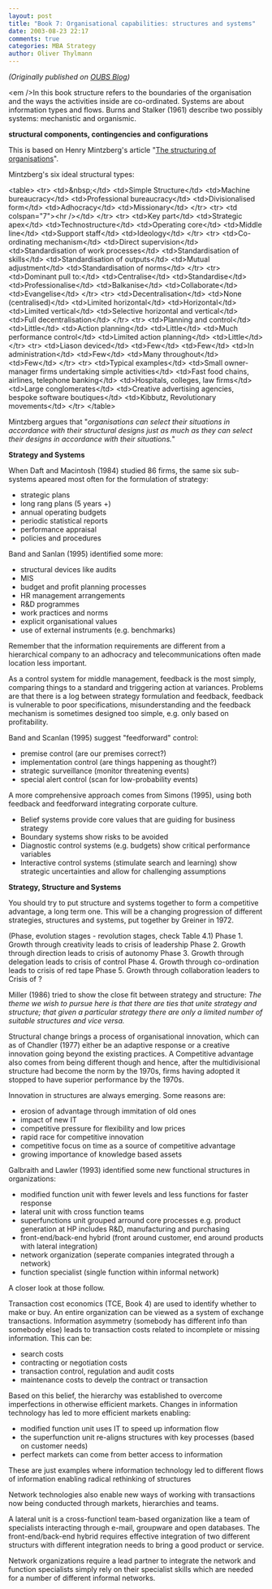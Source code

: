 ```yaml
---
layout: post
title: "Book 7: Organisational capabilities: structures and systems"
date: 2003-08-23 22:17
comments: true
categories: MBA Strategy
author: Oliver Thylmann
---
```






*(Originally published on [OUBS Blog](http://blog.thylmann.net/category/oubs/))*

&lt;em /&gt;In this book structure refers to the boundaries of the organisation and the ways the activities inside are co-ordinated. Systems are about information types and flows. Burns and Stalker (1961) describe two possibly systems: mechanistic and organismic.

**structural components, contingencies and configurations**

This is based on Henry Mintzberg's article &quot;[The structuring of organisations](http://www.ennead.de/ou/archives/000837.php)&quot;.

Mintzberg's six ideal structural types:

&lt;table&gt;
&lt;tr&gt;
&lt;td&gt;&amp;nbsp;&lt;/td&gt;
&lt;td&gt;Simple Structure&lt;/td&gt;
&lt;td&gt;Machine bureaucracy&lt;/td&gt;
&lt;td&gt;Professional bureaucracy&lt;/td&gt;
&lt;td&gt;Divisionalised form&lt;/td&gt;
&lt;td&gt;Adhocracy&lt;/td&gt;
&lt;td&gt;Missionary&lt;/td&gt;
&lt;/tr&gt;
&lt;tr&gt;
&lt;td colspan=&quot;7&quot;&gt;&lt;hr /&gt;&lt;/td&gt;
&lt;/tr&gt;
&lt;tr&gt;
&lt;td&gt;Key part&lt;/td&gt;
&lt;td&gt;Strategic apex&lt;/td&gt;
&lt;td&gt;Technostructure&lt;/td&gt;
&lt;td&gt;Operating core&lt;/td&gt;
&lt;td&gt;Middle line&lt;/td&gt;
&lt;td&gt;Support staff&lt;/td&gt;
&lt;td&gt;Ideology&lt;/td&gt;
&lt;/tr&gt;
&lt;tr&gt;
&lt;td&gt;Co-ordinating mechanism&lt;/td&gt;
&lt;td&gt;Direct supervision&lt;/td&gt;
&lt;td&gt;Standardisation of work processes&lt;/td&gt;
&lt;td&gt;Standardisation of skills&lt;/td&gt;
&lt;td&gt;Standardisation of outputs&lt;/td&gt;
&lt;td&gt;Mutual adjustment&lt;/td&gt;
&lt;td&gt;Standardisation of norms&lt;/td&gt;
&lt;/tr&gt;
&lt;tr&gt;
&lt;td&gt;Dominant pull to:&lt;/td&gt;
&lt;td&gt;Centralise&lt;/td&gt;
&lt;td&gt;Standardise&lt;/td&gt;
&lt;td&gt;Professionalise&lt;/td&gt;
&lt;td&gt;Balkanise&lt;/td&gt;
&lt;td&gt;Collaborate&lt;/td&gt;
&lt;td&gt;Evangelise&lt;/td&gt;
&lt;/tr&gt;
&lt;tr&gt;
&lt;td&gt;Decentralisation&lt;/td&gt;
&lt;td&gt;None (centralised)&lt;/td&gt;
&lt;td&gt;Limited horizontal&lt;/td&gt;
&lt;td&gt;Horizontal&lt;/td&gt;
&lt;td&gt;Limited vertical&lt;/td&gt;
&lt;td&gt;Selective horizontal and vertical&lt;/td&gt;
&lt;td&gt;Full decentralisation&lt;/td&gt;
&lt;/tr&gt;
&lt;tr&gt;
&lt;td&gt;Planning and control&lt;/td&gt;
&lt;td&gt;Little&lt;/td&gt;
&lt;td&gt;Action planning&lt;/td&gt;
&lt;td&gt;Little&lt;/td&gt;
&lt;td&gt;Much performance control&lt;/td&gt;
&lt;td&gt;Limited action planning&lt;/td&gt;
&lt;td&gt;Little&lt;/td&gt;
&lt;/tr&gt;
&lt;tr&gt;
&lt;td&gt;Liason deviced&lt;/td&gt;
&lt;td&gt;Few&lt;/td&gt;
&lt;td&gt;Few&lt;/td&gt;
&lt;td&gt;In administration&lt;/td&gt;
&lt;td&gt;Few&lt;/td&gt;
&lt;td&gt;Many throughout&lt;/td&gt;
&lt;td&gt;Few&lt;/td&gt;
&lt;/tr&gt;
&lt;tr&gt;
&lt;td&gt;Typical examples&lt;/td&gt;
&lt;td&gt;Small owner-manager firms undertaking simple activities&lt;/td&gt;
&lt;td&gt;Fast food chains, airlines, telephone banking&lt;/td&gt;
&lt;td&gt;Hospitals, colleges, law firms&lt;/td&gt;
&lt;td&gt;Large conglomerates&lt;/td&gt;
&lt;td&gt;Creative advertising agencies, bespoke software boutiques&lt;/td&gt;
&lt;td&gt;Kibbutz, Revolutionary movements&lt;/td&gt;
&lt;/tr&gt;
&lt;/table&gt;

Mintzberg argues that &quot;*organisations can select their situations in accordance with their structural designs just as much as they can select their designs in accordance with their situations.*&quot;

**Strategy and Systems**

When Daft and Macintosh (1984) studied 86 firms, the same six sub-systems apeared most often for the formulation of strategy:
- strategic plans
- long rang plans (5 years +)
- annual operating budgets
- periodic statistical reports
- performance appraisal
- policies and procedures

Band and Sanlan (1995) identified some more:
- structural devices like audits
- MIS
- budget and profit planning processes
- HR management arrangements
- R&amp;D programmes
- work practices and norms
- explicit organisational values
- use of external instruments (e.g. benchmarks)

Remember that the information requirements are different from a hierarchical company to an adhocracy and telecommunications often made location less important.

As a control system for middle management, feedback is the most simply, comparing things to a standard and triggering action at variances. Problems are that there is a log between strategy formulation and feedback, feedback is vulnerable to poor specifications, misunderstanding and the feedback mechanism is sometimes designed too simple, e.g. only based on profitability.

Band and Scanlan (1995) suggest &quot;feedforward&quot; control:
- premise control (are our premises correct?)
- implementation control (are things happening as thought?)
- strategic surveillance (monitor threatening events)
- special alert control (scan for low-probability events)

A more comprehensive approach comes from Simons (1995), using both feedback and feedforward integrating corporate culture.
- Belief systems provide core values that are guiding for business strategy
- Boundary systems  show risks to be avoided
- Diagnostic control systems (e.g. budgets) show critical performance variables
- Interactive control systems (stimulate search and learning) show strategic uncertainties and allow for challenging assumptions

**Strategy, Structure and Systems**

You should try to put structure and systems together to form a competitive advantage, a long term one. This will be a changing progression of different strategies, structures and systems, put together by Greiner in 1972.

(Phase, evolution stages - revolution stages, check Table 4.1)
Phase 1. Growth through creativity leads to crisis of leadership
Phase 2. Growth through direction leads to crisis of autonomy
Phase 3. Growth through delegation leads to crisis of control
Phase 4. Growth through co-ordination leads to crisis of red tape
Phase 5. Growth through collaboration leaders to Crisis of ?

Miller (1986) tried to show the close fit between strategy and structure:
*The theme we wish to pursue here is that there are ties that unite strategy and structure; that given a particular strategy there are only a limited number of suitable structures and vice versa.*

Structural change brings a process of organisational innovation, which can as of Chandler (1977) either be an adaptive response or a creative innovation going beyond the existing practices. A Competitive advantage also comes from being different though and hence, after the multidivisional structure had become the norm by the 1970s, firms having adopted it stopped to have superior performance by the 1970s.

Innovation in structures are always emerging. Some reasons are:
- erosion of advantage through immitation of old ones
- impact of new IT
- competitive pressure for flexibility and low prices
- rapid race for competitive innovation
- competitive focus on time as a source of competitive advantage
- growing importance of knowledge based assets

Galbraith and Lawler (1993) identified some new functional structures in organizations:
- modified function unit with fewer levels and less functions for faster response
- lateral unit with cross function teams
- superfunctions unit grouped arround core processes e.g. product generation at HP includes R&amp;D, manufacturing and purchasing
- front-end/back-end hybrid (front around customer, end around products with lateral integration)
- network organization (seperate companies integrated through a network)
- function specialist (single function within informal network)

A closer look at those follow.

Transaction cost economics (TCE, Book 4) are used to identify whether to make or buy. An entire organization can be viewed as a system of exchange transactions. Information asymmetry (somebody has different info than somebody else) leads to transaction costs related to incomplete or missing information. This can be:
- search costs
- contracting or negotiation costs
- transaction control, regulation and audit costs
- maintenance costs to develp the contract or transaction

Based on this belief, the hierarchy was established to overcome imperfections in otherwise efficient markets. Changes in information technology has led to more efficient markets enabling:
- modified function unit uses IT to speed up information flow
- the superfunction unit re-aligns structures with key processes (based on customer needs)
- perfect markets can come from better access to information

These are just examples where information technology led to different flows of information enabling radical rethinking of structures

Network technologies also enable new ways of working with transactions now being conducted through markets, hierarchies and teams.

A lateral unit is a cross-functionl team-based organization like a team of specialists interacting through e-mail, groupware and open databases. The front-end/back-end hybrid requires effective integration of two different structurs with different integration needs to bring a good product or service.

Network organizations require a lead partner to integrate the network and function specialists simply rely on their specialist skills which are needed for a number of different informal networks.



